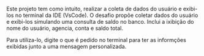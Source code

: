 Este projeto tem como intuito, realizar a coleta de dados do usuário e exibi-los no terminal da IDE (VsCode).
O desafio propõe coletar dados do usuário e exibi-los simulando uma consulta de saldo no banco.
Inclui a ixibição do nome do usuário, agencia, conta e saldo total.

Para utiliza-lo, digite o que é pedido no terminal para ter as informções exibidas junto a uma mensagem personalizada.
